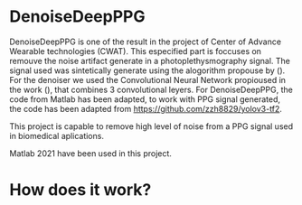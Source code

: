 # DenoiseDeepPPG

DenoiseDeepPPG is one of the result in the project of Center of Advance Wearable technologies (CWAT). This especified part is foccuses on remouve the noise artifact generate in a photoplethysmography signal. The signal used was sintetically generate using the alogorithm propouse by (). For the denoiser we used the Convolutional Neural Network propioused in the work (), that combines 3 convolutional leyers. For DenoiseDeepPPG, the code from Matlab has been adapted, to work with PPG signal generated, the code has been adapted from https://github.com/zzh8829/yolov3-tf2.

This project is capable to remove high level of noise from a PPG signal used in biomedical aplications.

Matlab 2021 have been used in this project.

# How does it work?
